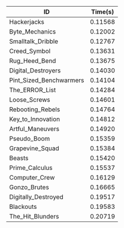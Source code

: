 |ID|Time(s)|
|-|-|
|Hackerjacks|0.11568|
|Byte_Mechanics|0.12002|
|Smalltalk_Dribble|0.12767|
|Creed_Symbol|0.13631|
|Rug_Heed_Bend|0.13675|
|Digital_Destroyers|0.14030|
|Pint_Sized_Benchwarmers|0.14104|
|The_ERROR_List|0.14284|
|Loose_Screws|0.14601|
|Rebooting_Rebels|0.14764|
|Key_to_Innovation|0.14812|
|Artful_Maneuvers|0.14920|
|Pseudo_Boom|0.15359|
|Grapevine_Squad|0.15384|
|Beasts|0.15420|
|Prime_Calculus|0.15537|
|Computer_Crew|0.16129|
|Gonzo_Brutes|0.16665|
|Digitally_Destroyed|0.19517|
|Blackouts|0.19583|
|The_Hit_Blunders|0.20719|
